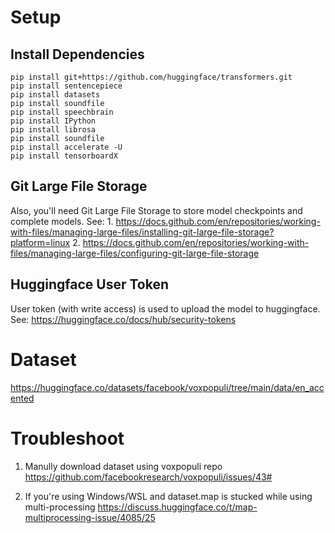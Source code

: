# Setup
## Install Dependencies
```
pip install git+https://github.com/huggingface/transformers.git
pip install sentencepiece
pip install datasets
pip install soundfile
pip install speechbrain
pip install IPython
pip install librosa
pip install soundfile
pip install accelerate -U
pip install tensorboardX
```

## Git Large File Storage
Also, you'll need Git Large File Storage to store model checkpoints and complete models.
See: 
    1. https://docs.github.com/en/repositories/working-with-files/managing-large-files/installing-git-large-file-storage?platform=linux
    2. https://docs.github.com/en/repositories/working-with-files/managing-large-files/configuring-git-large-file-storage

## Huggingface User Token
User token (with write access) is used to upload the model to huggingface.
See:
    https://huggingface.co/docs/hub/security-tokens

# Dataset
https://huggingface.co/datasets/facebook/voxpopuli/tree/main/data/en_accented


# Troubleshoot
1. Manully download dataset using voxpopuli repo
https://github.com/facebookresearch/voxpopuli/issues/43#

2. If you're using Windows/WSL and dataset.map is stucked while using multi-processing
https://discuss.huggingface.co/t/map-multiprocessing-issue/4085/25
